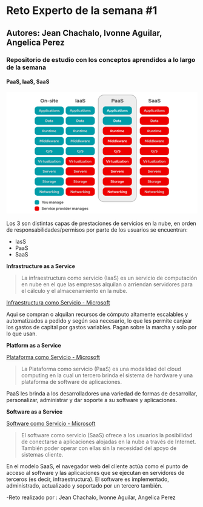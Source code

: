 # Reto Experto de la semana #1

## Autores: Jean Chachalo, Ivonne Aguilar, Angelica Perez

### Repositorio de estudio con los conceptos aprendidos a lo largo de la semana

#### PaaS, IaaS, SaaS

![Comparativa entre los 3](./files/1aaS.png)

Los 3 son distintas capas de prestaciones de servicios en la nube, en orden de responsabilidades/permisos por parte de los usuarios se encuentran:
- IasS
- PaaS
- SaaS

**Infrastructure as a Service**

> La infraestructura como servicio (IaaS) es un servicio de computación en nube en el que las empresas alquilan o arriendan servidores para el cálculo y el almacenamiento en la nube.

[Infraestructura como Servicio - Microsoft](https://azure.microsoft.com/es-es/overview/what-is-iaas/)

Aqui se compran o alquilan recursos de cómputo altamente escalables y automatizados a pedido y según sea necesario, lo que les permite canjear los gastos de capital por gastos variables. Pagan sobre la marcha y solo por lo que usan.

**Platform as a Service**

[Plataforma como Servicio - Microsoft](https://azure.microsoft.com/es-es/overview/what-is-paas/)

> La Plataforma como servicio (PaaS) es una modalidad del cloud computing en la cual un tercero brinda el sistema de hardware y una plataforma de software de aplicaciones.

PaaS les brinda a los desarrolladores una variedad de formas de desarrollar, personalizar, administrar y dar soporte a su software y aplicaciones.

**Software as a Service**

[Software como Servicio - Microsoft](https://azure.microsoft.com/es-es/overview/what-is-saas/)

> El software como servicio (SaaS) ofrece a los usuarios la posibilidad de conectarse a aplicaciones alojadas en la nube a través de Internet. También poder operar con ellas sin la necesidad del apoyo de sistemas cliente.

En el modelo SaaS, el navegador web del cliente actúa como el punto de acceso al software y las aplicaciones que se ejecutan en servidores de terceros (es decir, infraestructura). El software es implementado, administrado, actualizado y soportado por un tercero también.

-Reto realizado por : Jean Chachalo, Ivonne Aguilar, Angelica Perez